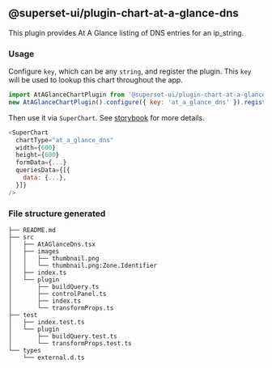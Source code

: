 ## @superset-ui/plugin-chart-at-a-glance-dns

This plugin provides At A Glance listing of DNS entries for an ip_string.

### Usage

Configure `key`, which can be any `string`, and register the plugin. This `key` will be used to lookup this chart throughout the app.

```js
import AtAGlanceChartPlugin from '@superset-ui/plugin-chart-at-a-glance-dns';
new AtAGlanceChartPlugin().configure({ key: 'at_a_glance_dns' }).register();
```

Then use it via `SuperChart`. See [storybook](https://apache-superset.github.io/superset-ui/?selectedKind=plugin-chart-at-a-glance) for more details.

```js
<SuperChart
  chartType="at_a_glance_dns"
  width={600}
  height={600}
  formData={...}
  queriesData={[{
    data: {...},
  }]}
/>
```

### File structure generated

```
├── README.md
├── src
│   ├── AtAGlanceDns.tsx
│   ├── images
│   │   ├── thumbnail.png
│   │   └── thumbnail.png:Zone.Identifier
│   ├── index.ts
│   └── plugin
│       ├── buildQuery.ts
│       ├── controlPanel.ts
│       ├── index.ts
│       └── transformProps.ts
├── test
│   ├── index.test.ts
│   └── plugin
│       ├── buildQuery.test.ts
│       └── transformProps.test.ts
└── types
    └── external.d.ts
```
